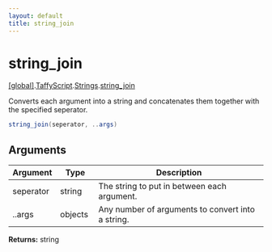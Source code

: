```yaml
---
layout: default
title: string_join
---
```


# string_join

[\[global\]]({{site.baseurl}}/docs/).[TaffyScript]({{site.baseurl}}/docs/TaffyScript/).[Strings]({{site.baseurl}}/docs/TaffyScript/Strings/).[string_join]({{site.baseurl}}/docs/TaffyScript/Strings/string_join/)

Converts each argument into a string and concatenates them together with the specified seperator.

```cs
string_join(seperator, ..args)
```

## Arguments

<table>
  <col width="15%">
  <col width="15%">
  <thead>
    <tr>
      <th>Argument</th>
      <th>Type</th>
      <th>Description</th>
    </tr>
  </thead>
  <tbody>
    <tr>
      <td>seperator</td>
      <td>string</td>
      <td>The string to put in between each argument.</td>
    </tr>
    <tr>
      <td>..args</td>
      <td>objects</td>
      <td>Any number of arguments to convert into a string.</td>
    </tr>
  </tbody>
</table>

**Returns:** string
